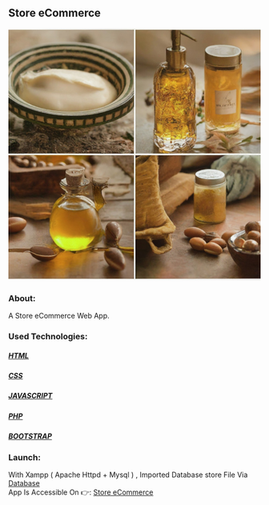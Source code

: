 ## Store eCommerce

![Store eCommerce](./uploads/Argan-img-01.jpeg)

### About:
A Store eCommerce Web App. 
<br/>

### Used Technologies:
##### [HTML](https://developer.mozilla.org/en-US/docs/web/html)
##### [CSS](https://developer.mozilla.org/en-US/docs/web/css)
##### [JAVASCRIPT](https://developer.mozilla.org/en-US/docs/web/javascript)
##### [PHP](https://www.php.net/docs.php)
##### [BOOTSTRAP](https://getbootstrap.com/docs/4.1/getting-started/introduction/)

### Launch:
With Xampp ( Apache Httpd + Mysql ) , Imported Database store File Via [Database](https://127.0.0.1/phpmyadmin) 
<br/>
App Is Accessible On 👉: [Store eCommerce](https://127.0.0.1/index.php)
